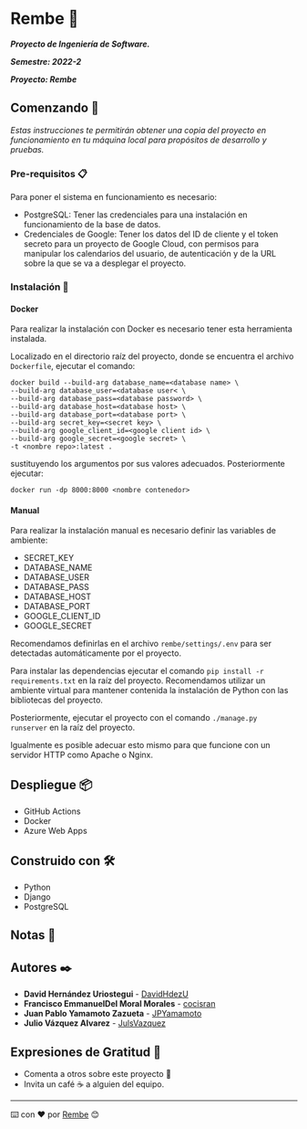 # Rembe 📝

***Proyecto de Ingeniería de Software.***

***Semestre: 2022-2***

***Proyecto: Rembe***

## Comenzando 🚀

_Estas instrucciones te permitirán obtener una copia del proyecto en funcionamiento en tu máquina local para propósitos de desarrollo y pruebas._

### Pre-requisitos 📋

Para poner el sistema en funcionamiento es necesario:

- PostgreSQL: Tener las credenciales para una instalación en funcionamiento de la base de datos.
- Credenciales de Google: Tener los datos del ID de cliente y el token secreto para un proyecto de Google Cloud, con permisos para manipular los calendarios del usuario, de autenticación y de la URL sobre la que se va a desplegar el proyecto.

### Instalación 🔧

#### Docker

Para realizar la instalación con Docker es necesario tener esta herramienta instalada.

Localizado en el directorio raíz del proyecto, donde se encuentra el archivo `Dockerfile`, ejecutar el comando:

```
docker build --build-arg database_name=<database name> \
--build-arg database_user=<database user< \
--build-arg database_pass=<database password> \
--build-arg database_host=<database host> \
--build-arg database_port=<database port> \
--build-arg secret_key=<secret key> \
--build-arg google_client_id=<google client id> \
--build-arg google_secret=<google secret> \
-t <nombre repo>:latest .
```

sustituyendo los argumentos por sus valores adecuados. Posteriormente ejecutar:

```
docker run -dp 8000:8000 <nombre contenedor>
```

#### Manual

Para realizar la instalación manual es necesario definir las variables de ambiente:

- SECRET_KEY
- DATABASE_NAME
- DATABASE_USER
- DATABASE_PASS
- DATABASE_HOST
- DATABASE_PORT
- GOOGLE_CLIENT_ID
- GOOGLE_SECRET

Recomendamos definirlas en el archivo `rembe/settings/.env` para ser detectadas automáticamente por el proyecto.

Para instalar las dependencias ejecutar el comando `pip install -r requirements.txt` en la raíz del proyecto. Recomendamos utilizar un ambiente virtual para mantener contenida la instalación de Python con las bibliotecas del proyecto.

Posteriormente, ejecutar el proyecto con el comando `./manage.py runserver` en la raíz del proyecto.

Igualmente es posible adecuar esto mismo para que funcione con un servidor HTTP como Apache o Nginx.

## Despliegue 📦

- GitHub Actions
- Docker
- Azure Web Apps

## Construido con 🛠️

- Python
- Django
- PostgreSQL

## Notas 📝

## Autores ✒️

- **David Hernández Uriostegui** - [DavidHdezU](https://github.com/DavidHdezU)
- **Francisco EmmanuelDel Moral Morales** - [cocisran](https://github.com/cocisran)
- **Juan Pablo Yamamoto Zazueta** - [JPYamamoto](https://github.com/JPYamamoto)
- **Julio Vázquez Alvarez** - [JulsVazquez](https://github.com/JulsVazquez)

## Expresiones de Gratitud 🎁

* Comenta a otros sobre este proyecto 📢
* Invita un café ☕ a alguien del equipo.



---
⌨️ con ❤️ por [Rembe](https://github.com/JPYamamoto/rembe) 😊
